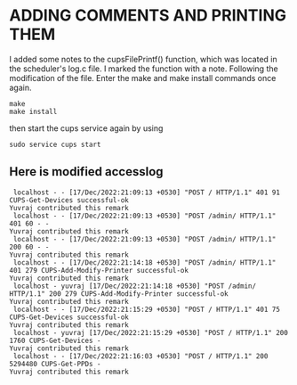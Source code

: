 # ADDING COMMENTS AND PRINTING THEM
I added some notes to the cupsFilePrintf() function, which was located in the scheduler's log.c file. I marked the function with a note. Following the modification of the file. Enter the make and make install commands once again.
```
make
make install
```
then start the cups service again by using
```
sudo service cups start
```
## Here is modified accesslog

```
 localhost - - [17/Dec/2022:21:09:13 +0530] "POST / HTTP/1.1" 401 91 CUPS-Get-Devices successful-ok
Yuvraj contributed this remark  
 localhost - - [17/Dec/2022:21:09:13 +0530] "POST /admin/ HTTP/1.1" 401 60 - -
Yuvraj contributed this remark  
 localhost - - [17/Dec/2022:21:09:13 +0530] "POST /admin/ HTTP/1.1" 200 60 - -
Yuvraj contributed this remark  
 localhost - - [17/Dec/2022:21:14:18 +0530] "POST /admin/ HTTP/1.1" 401 279 CUPS-Add-Modify-Printer successful-ok
Yuvraj contributed this remark  
 localhost - yuvraj [17/Dec/2022:21:14:18 +0530] "POST /admin/ HTTP/1.1" 200 279 CUPS-Add-Modify-Printer successful-ok
Yuvraj contributed this remark  
 localhost - - [17/Dec/2022:21:15:29 +0530] "POST / HTTP/1.1" 401 75 CUPS-Get-Devices successful-ok
Yuvraj contributed this remark  
 localhost - yuvraj [17/Dec/2022:21:15:29 +0530] "POST / HTTP/1.1" 200 1760 CUPS-Get-Devices -
Yuvraj contributed this remark  
 localhost - - [17/Dec/2022:21:16:03 +0530] "POST / HTTP/1.1" 200 5294480 CUPS-Get-PPDs -
Yuvraj contributed this remark    
```
